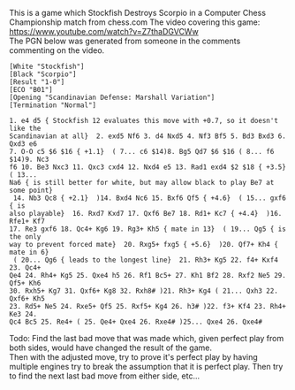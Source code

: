 This is a game which Stockfish Destroys Scorpio in a Computer Chess Championship match from chess.com
The video covering this game: https://www.youtube.com/watch?v=Z7thaDGVCWw  
The PGN below was generated from someone in the comments commenting on the video.

```
[White "Stockfish"]
[Black "Scorpio"]
[Result "1-0"]
[ECO "B01"]
[Opening "Scandinavian Defense: Marshall Variation"]
[Termination "Normal"]

1. e4 d5 { Stockfish 12 evaluates this move with +0.7, so it doesn't like the
Scandinavian at all}  2. exd5 Nf6 3. d4 Nxd5 4. Nf3 Bf5 5. Bd3 Bxd3 6. Qxd3 e6
7. O-O c5 $6 $16 { +1.1}  ( 7... c6 $14)8. Bg5 Qd7 $6 $16 ( 8... f6 $14)9. Nc3
f6 10. Be3 Nxc3 11. Qxc3 cxd4 12. Nxd4 e5 13. Rad1 exd4 $2 $18 { +3.5}  ( 13...
Na6 { is still better for white, but may allow black to play Be7 at some point}
 14. Nb3 Qc8 { +2.1}  )14. Bxd4 Nc6 15. Bxf6 Qf5 { +4.6}  ( 15... gxf6 { is
also playable}  16. Rxd7 Kxd7 17. Qxf6 Be7 18. Rd1+ Kc7 { +4.4}  )16. Rfe1+ Kf7
17. Re3 gxf6 18. Qc4+ Kg6 19. Rg3+ Kh5 { mate in 13}  ( 19... Qg5 { is the only
way to prevent forced mate}  20. Rxg5+ fxg5 { +5.6}  )20. Qf7+ Kh4 { mate in 6}
 ( 20... Qg6 { leads to the longest line}  21. Rh3+ Kg5 22. f4+ Kxf4 23. Qc4+
Qe4 24. Rh4+ Kg5 25. Qxe4 h5 26. Rf1 Bc5+ 27. Kh1 Bf2 28. Rxf2 Ne5 29. Qf5+ Kh6
30. Rxh5+ Kg7 31. Qxf6+ Kg8 32. Rxh8# )21. Rh3+ Kg4 ( 21... Qxh3 22. Qxf6+ Kh5
23. Rd5+ Ne5 24. Rxe5+ Qf5 25. Rxf5+ Kg4 26. h3# )22. f3+ Kf4 23. Rh4+ Ke3 24.
Qc4 Bc5 25. Re4+ ( 25. Qe4+ Qxe4 26. Rxe4# )25... Qxe4 26. Qxe4#
```

Todo: Find the last bad move that was made which, given perfect play from both sides, would have changed the result of the game.  
Then with the adjusted move, try to prove it's perfect play by having multiple engines try to break the assumption that it is perfect play.
Then try to find the next last bad move from either side, etc...
